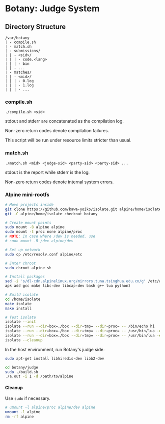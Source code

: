 # Botany: Judge System

## Directory Structure

```
/var/botany
| - compile.sh
| - match.sh
| - submissions/
| | - <sid>/
| | | - code.<lang>
| | | - bin
| | - ...
| - matches/
| | - <mid>/
| | | - 0.log
| | | - 1.log
| | | - ...
```

### compile.sh

```
./compile.sh <sid>
```

stdout and stderr are concatenated as the compilation log.

Non-zero return codes denote compilation failures.

This script will be run under resource limits stricter than usual.

### match.sh

```
./match.sh <mid> <judge-sid> <party-sid> <party-sid> ...
```

stdout is the report while stderr is the log.

Non-zero return codes denote internal system errors.

### Alpine mini-rootfs

```sh
# Move projects inside
git clone https://github.com/kawa-yoiko/isolate.git alpine/home/isolate
git -C alpine/home/isolate checkout botany

# Create mount points
sudo mount -B alpine alpine
sudo mount -t proc none alpine/proc
# NOTE: In case where /dev is needed, use
# sudo mount -B /dev alpine/dev

# Set up network
sudo cp /etc/resolv.conf alpine/etc

# Enter chroot
sudo chroot alpine sh

# Install packages
sed -i 's/dl-cdn.alpinelinux.org/mirrors.tuna.tsinghua.edu.cn/g' /etc/apk/repositories
apk add gcc make libc-dev libcap-dev bash g++ lua python3

# Build isolate
cd /home/isolate
make isolate
make install

# Test isolate
isolate --init
isolate --run --dir=box=./box --dir=tmp= --dir=proc= -- /bin/echo hi
isolate --run --dir=box=./box --dir=tmp= --dir=proc= -- /usr/bin/lua -e "print('hi')"
isolate --run --dir=box=./box --dir=tmp= --dir=proc= -- /usr/bin/lua -e "io.open('1.txt', 'w'):write('hi')" # Should fail
isolate --cleanup
```

In the host environment, run Botany's judge side:

```sh
sudo apt-get install libhiredis-dev libb2-dev

cd botany/judge
sudo ./build.sh
./a.out -i 1 -d /path/to/alpine
```

#### Cleanup

Use `sudo` if necessary.

```sh
# umount -l alpine/proc alpine/dev alpine
umount -l alpine
rm -rf alpine
```
